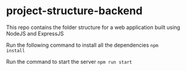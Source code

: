 # project-structure-backend
This repo contains the folder structure for a web application built using NodeJS and ExpressJS


Run the following command to install all the dependencies
<code>npm install</code>

Run the command to start the server
<code>npm run start</code>
